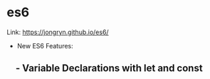 # es6

Link: https://jongryn.github.io/es6/

- New ES6 Features:

&nbsp;&nbsp;&nbsp; - Variable Declarations with let and const
- 
